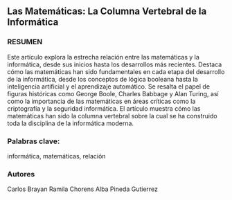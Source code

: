 ## Las Matemáticas: La Columna Vertebral de la Informática

### RESUMEN 

Este artículo explora la estrecha relación entre las matemáticas y la informática, desde sus inicios hasta los desarrollos más recientes. Destaca cómo las matemáticas han sido fundamentales en cada etapa del desarrollo de la informática, desde los conceptos de lógica booleana hasta la inteligencia artificial y el aprendizaje automático. Se resalta el papel de figuras históricas como George Boole, Charles Babbage y Alan Turing, así como la importancia de las matemáticas en áreas críticas como la criptografía y la seguridad informática. El artículo muestra cómo las matemáticas han sido la columna vertebral sobre la cual se ha construido toda la disciplina de la informática moderna.

### Palabras clave: 
informática, matemáticas, relación 

### Autores
Carlos Brayan Ramila Chorens
Alba Pineda Gutierrez